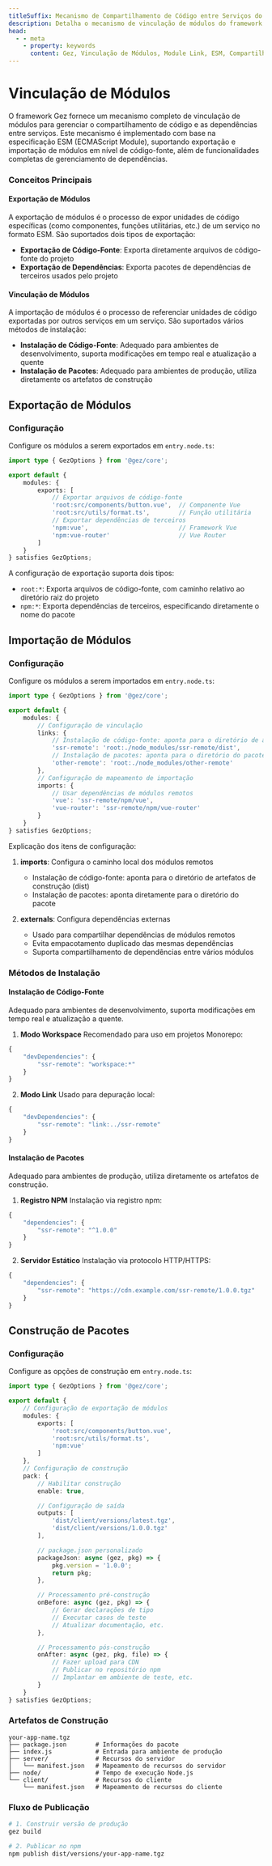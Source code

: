 ```yaml
---
titleSuffix: Mecanismo de Compartilhamento de Código entre Serviços do Framework Gez
description: Detalha o mecanismo de vinculação de módulos do framework Gez, incluindo compartilhamento de código entre serviços, gerenciamento de dependências e implementação da especificação ESM, ajudando desenvolvedores a construir aplicações de micro front-end eficientes.
head:
  - - meta
    - property: keywords
      content: Gez, Vinculação de Módulos, Module Link, ESM, Compartilhamento de Código, Gerenciamento de Dependências, Micro Front-end
---
```


# Vinculação de Módulos

O framework Gez fornece um mecanismo completo de vinculação de módulos para gerenciar o compartilhamento de código e as dependências entre serviços. Este mecanismo é implementado com base na especificação ESM (ECMAScript Module), suportando exportação e importação de módulos em nível de código-fonte, além de funcionalidades completas de gerenciamento de dependências.

### Conceitos Principais

#### Exportação de Módulos
A exportação de módulos é o processo de expor unidades de código específicas (como componentes, funções utilitárias, etc.) de um serviço no formato ESM. São suportados dois tipos de exportação:
- **Exportação de Código-Fonte**: Exporta diretamente arquivos de código-fonte do projeto
- **Exportação de Dependências**: Exporta pacotes de dependências de terceiros usados pelo projeto

#### Vinculação de Módulos
A importação de módulos é o processo de referenciar unidades de código exportadas por outros serviços em um serviço. São suportados vários métodos de instalação:
- **Instalação de Código-Fonte**: Adequado para ambientes de desenvolvimento, suporta modificações em tempo real e atualização a quente
- **Instalação de Pacotes**: Adequado para ambientes de produção, utiliza diretamente os artefatos de construção

## Exportação de Módulos

### Configuração

Configure os módulos a serem exportados em `entry.node.ts`:

```ts title="src/entry.node.ts"
import type { GezOptions } from '@gez/core';

export default {
    modules: {
        exports: [
            // Exportar arquivos de código-fonte
            'root:src/components/button.vue',  // Componente Vue
            'root:src/utils/format.ts',        // Função utilitária
            // Exportar dependências de terceiros
            'npm:vue',                         // Framework Vue
            'npm:vue-router'                   // Vue Router
        ]
    }
} satisfies GezOptions;
```

A configuração de exportação suporta dois tipos:
- `root:*`: Exporta arquivos de código-fonte, com caminho relativo ao diretório raiz do projeto
- `npm:*`: Exporta dependências de terceiros, especificando diretamente o nome do pacote

## Importação de Módulos

### Configuração

Configure os módulos a serem importados em `entry.node.ts`:

```ts title="src/entry.node.ts"
import type { GezOptions } from '@gez/core';

export default {
    modules: {
        // Configuração de vinculação
        links: {
            // Instalação de código-fonte: aponta para o diretório de artefatos de construção
            'ssr-remote': 'root:./node_modules/ssr-remote/dist',
            // Instalação de pacotes: aponta para o diretório do pacote
            'other-remote': 'root:./node_modules/other-remote'
        },
        // Configuração de mapeamento de importação
        imports: {
            // Usar dependências de módulos remotos
            'vue': 'ssr-remote/npm/vue',
            'vue-router': 'ssr-remote/npm/vue-router'
        }
    }
} satisfies GezOptions;
```

Explicação dos itens de configuração:
1. **imports**: Configura o caminho local dos módulos remotos
   - Instalação de código-fonte: aponta para o diretório de artefatos de construção (dist)
   - Instalação de pacotes: aponta diretamente para o diretório do pacote

2. **externals**: Configura dependências externas
   - Usado para compartilhar dependências de módulos remotos
   - Evita empacotamento duplicado das mesmas dependências
   - Suporta compartilhamento de dependências entre vários módulos

### Métodos de Instalação

#### Instalação de Código-Fonte
Adequado para ambientes de desenvolvimento, suporta modificações em tempo real e atualização a quente.

1. **Modo Workspace**
Recomendado para uso em projetos Monorepo:
```ts title="package.json"
{
    "devDependencies": {
        "ssr-remote": "workspace:*"
    }
}
```

2. **Modo Link**
Usado para depuração local:
```ts title="package.json"
{
    "devDependencies": {
        "ssr-remote": "link:../ssr-remote"
    }
}
```

#### Instalação de Pacotes
Adequado para ambientes de produção, utiliza diretamente os artefatos de construção.

1. **Registro NPM**
Instalação via registro npm:
```ts title="package.json"
{
    "dependencies": {
        "ssr-remote": "^1.0.0"
    }
}
```

2. **Servidor Estático**
Instalação via protocolo HTTP/HTTPS:
```ts title="package.json"
{
    "dependencies": {
        "ssr-remote": "https://cdn.example.com/ssr-remote/1.0.0.tgz"
    }
}
```

## Construção de Pacotes

### Configuração

Configure as opções de construção em `entry.node.ts`:

```ts title="src/entry.node.ts"
import type { GezOptions } from '@gez/core';

export default {
    // Configuração de exportação de módulos
    modules: {
        exports: [
            'root:src/components/button.vue',
            'root:src/utils/format.ts',
            'npm:vue'
        ]
    },
    // Configuração de construção
    pack: {
        // Habilitar construção
        enable: true,

        // Configuração de saída
        outputs: [
            'dist/client/versions/latest.tgz',
            'dist/client/versions/1.0.0.tgz'
        ],

        // package.json personalizado
        packageJson: async (gez, pkg) => {
            pkg.version = '1.0.0';
            return pkg;
        },

        // Processamento pré-construção
        onBefore: async (gez, pkg) => {
            // Gerar declarações de tipo
            // Executar casos de teste
            // Atualizar documentação, etc.
        },

        // Processamento pós-construção
        onAfter: async (gez, pkg, file) => {
            // Fazer upload para CDN
            // Publicar no repositório npm
            // Implantar em ambiente de teste, etc.
        }
    }
} satisfies GezOptions;
```

### Artefatos de Construção

```
your-app-name.tgz
├── package.json        # Informações do pacote
├── index.js            # Entrada para ambiente de produção
├── server/             # Recursos do servidor
│   └── manifest.json   # Mapeamento de recursos do servidor
├── node/               # Tempo de execução Node.js
└── client/             # Recursos do cliente
    └── manifest.json   # Mapeamento de recursos do cliente
```

### Fluxo de Publicação

```bash
# 1. Construir versão de produção
gez build

# 2. Publicar no npm
npm publish dist/versions/your-app-name.tgz
```